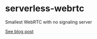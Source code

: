 # serverless-webrtc

Smallest WebRTC with no signaling server

[See blog post](https://jameshfisher.com/2017/01/16/tiny-serverless-webrtc/)
